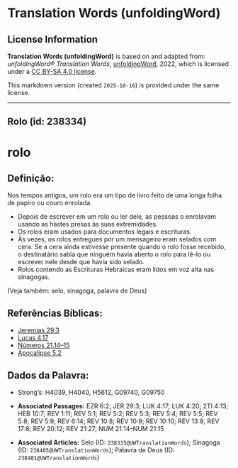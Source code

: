 # Translation Words (unfoldingWord)

## License Information

**Translation Words (unfoldingWord)** is based on and adapted from: _unfoldingWord® Translation Words_, [unfoldingWord](https://unfoldingword.org/utw), 2022, which is licensed under a [CC BY-SA 4.0 license](https://creativecommons.org/licenses/by-sa/4.0/legalcode.en).

This markdown version (created `2025-10-16`) is provided under the same license.



--------------------------------

## Rolo (id: 238334)

rolo
====

Definição:
----------

Nos tempos antigos, um rolo era um tipo de livro feito de uma longa folha de papiro ou couro enrolada.

* Depois de escrever em um rolo ou ler dele, as pessoas o enrolavam usando as hastes presas às suas extremidades.
* Os rolos eram usados para documentos legais e escrituras.
* Às vezes, os rolos entregues por um mensageiro eram selados com cera. Se a cera ainda estivesse presente quando o rolo fosse recebido, o destinatário sabia que ninguém havia aberto o rolo para lê\-lo ou escrever nele desde que havia sido selado.
* Rolos contendo as Escrituras Hebraicas eram lidos em voz alta nas sinagogas.

(Veja também: selo, sinagoga, palavra de Deus)

Referências Bíblicas:
---------------------

* [Jeremias 29\.3](https://ref.ly/Jer29:3)
* [Lucas 4\.17](https://ref.ly/Luke4:17)
* [Números 21\.14–15](https://ref.ly/Num21:14-Num21:15)
* [Apocalipse 5\.2](https://ref.ly/Rev5:2)

Dados da Palavra:
-----------------

* Strong’s: H4039, H4040, H5612, G09740, G09750

* **Associated Passages:** EZR 6:2; JER 29:3; LUK 4:17; LUK 4:20; 2TI 4:13; HEB 10:7; REV 1:11; REV 5:1; REV 5:2; REV 5:3; REV 5:4; REV 5:5; REV 5:8; REV 5:9; REV 6:14; REV 10:8; REV 10:9; REV 10:10; REV 13:8; REV 17:8; REV 20:12; REV 21:27; NUM 21:14–NUM 21:15
* **Associated Articles:** Selo (ID: `238335@UWTranslationWords`); Sinagoga (ID: `238405@UWTranslationWords`); Palavra de Deus (ID: `238481@UWTranslationWords`)


